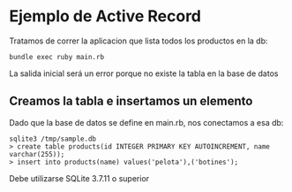# Ejemplo de Active Record

Tratamos de correr la aplicacion que lista todos los productos en la db:

```
bundle exec ruby main.rb
```

La salida inicial será un error porque no existe la tabla en la base de datos

## Creamos la tabla e insertamos un elemento

Dado que la base de datos se define en main.rb, nos conectamos a esa db:

```
sqlite3 /tmp/sample.db
> create table products(id INTEGER PRIMARY KEY AUTOINCREMENT, name varchar(255));
> insert into products(name) values('pelota'),('botines');
```

Debe utilizarse SQLite 3.7.11 o superior